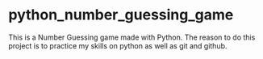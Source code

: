 # python_number_guessing_game
This is a Number Guessing game made with Python. The reason to do this project is to practice my skills on python as well as git and github.